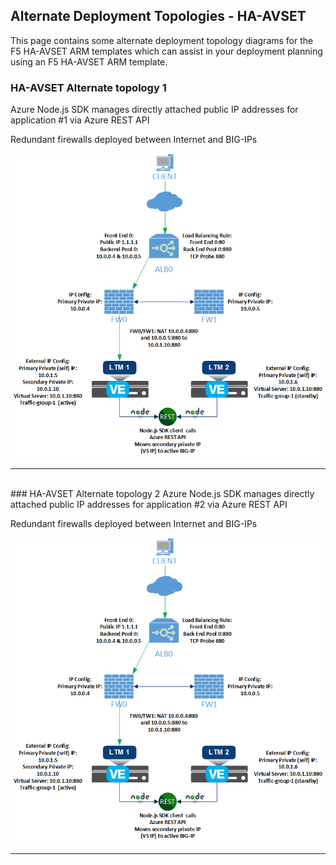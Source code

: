 ## Alternate Deployment Topologies - HA-AVSET

This page contains some alternate deployment topology diagrams for the F5 HA-AVSET ARM templates which can assist in your deployment planning using an F5 HA-AVSET ARM template.

### HA-AVSET Alternate topology 1 
Azure Node.js SDK manages directly attached public IP addresses for application #1 via Azure REST API

Redundant firewalls deployed between Internet and BIG-IPs

![Configuration Example alternate deployment 1](images/azure-ha-avset-alternate-diagram1.png)

---
<br>
### HA-AVSET Alternate topology 2  
Azure Node.js SDK manages directly attached public IP addresses for application #2 via Azure REST API

Redundant firewalls deployed between Internet and BIG-IPs


![Configuration Example alternate deployment 2](images/azure-ha-avset-alternate-diagram1.png)

---





